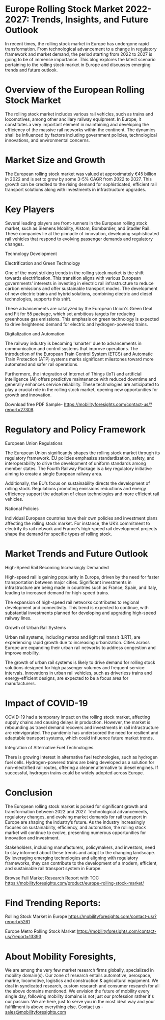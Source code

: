 # Europe Rolling Stock Market 2022-2027: Trends, Insights, and Future Outlook

In recent times, the rolling stock market in Europe has undergone rapid transformation. From technological advancement to a change in regulatory framework and market demand, the period starting from 2022 to 2027 is going to be of immense importance. This blog explores the latest scenario pertaining to the rolling stock market in Europe and discusses emerging trends and future outlook.

# Overview of the European Rolling Stock Market

The rolling stock market includes various rail vehicles, such as trains and locomotives, among other ancillary railway equipment. In Europe, it constitutes a very important element in maintaining and developing the efficiency of the massive rail networks within the continent. The dynamics shall be influenced by factors including government policies, technological innovations, and environmental concerns.

# Market Size and Growth

The European rolling stock market was valued at approximately €45 billion in 2022 and is set to grow by some 3-5% CAGR from 2022 to 2027. This growth can be credited to the rising demand for sophisticated, efficient rail transport solutions along with investments in infrastructure upgrades.

# Key Players

Several leading players are front-runners in the European rolling stock market, such as Siemens Mobility, Alstom, Bombardier, and Stadler Rail. These companies lie at the pinnacle of innovation, developing sophisticated rail vehicles that respond to evolving passenger demands and regulatory changes.

Technology Development

Electrification and Green Technology

One of the most striking trends in the rolling stock market is the shift towards electrification. This transition aligns with various European governments' interests in investing in electric rail infrastructure to reduce carbon emissions and offer sustainable transport modes. The development of new electric trains and hybrid solutions, combining electric and diesel technologies, supports this shift.

These advancements are catalyzed by the European Union's Green Deal and Fit for 55 package, which set ambitious targets for reducing greenhouse gas emissions. This emphasis on green technology is expected to drive heightened demand for electric and hydrogen-powered trains.

Digitalization and Automation

The railway industry is becoming 'smarter' due to advancements in communication and control systems that improve operations. The introduction of the European Train Control System (ETCS) and Automatic Train Protection (ATP) systems marks significant milestones toward more automated and safer rail operations.

Furthermore, the integration of Internet of Things (IoT) and artificial intelligence (AI) offers predictive maintenance with reduced downtime and generally enhances service reliability. These technologies are anticipated to play a crucial role in the rolling stock market, opening new opportunities for growth and innovation.

Download free PDF Sample- https://mobilityforesights.com/contact-us/?report=27308

# Regulatory and Policy Framework

European Union Regulations

The European Union significantly shapes the rolling stock market through its regulatory framework. EU policies emphasize standardization, safety, and interoperability to drive the development of uniform standards among member states. The Fourth Railway Package is a key regulatory initiative aiming to create a single European railway area.

Additionally, the EU’s focus on sustainability directs the development of rolling stock. Regulations promoting emissions reductions and energy efficiency support the adoption of clean technologies and more efficient rail vehicles.

National Policies

Individual European countries have their own policies and investment plans affecting the rolling stock market. For instance, the UK’s commitment to electrify its rail network and France's high-speed rail development projects shape the demand for specific types of rolling stock.

# Market Trends and Future Outlook

High-Speed Rail Becoming Increasingly Demanded

High-speed rail is gaining popularity in Europe, driven by the need for faster transportation between major cities. Significant investments in infrastructure are being made in countries such as France, Spain, and Italy, leading to increased demand for high-speed trains.

The expansion of high-speed rail networks contributes to regional development and connectivity. This trend is expected to continue, with substantial investments planned for developing and upgrading high-speed railway lines.

Growth of Urban Rail Systems

Urban rail systems, including metros and light rail transit (LRT), are experiencing rapid growth due to increasing urbanization. Cities across Europe are expanding their urban rail networks to address congestion and improve mobility.

The growth of urban rail systems is likely to drive demand for rolling stock solutions designed for high passenger volumes and frequent service intervals. Innovations in urban rail vehicles, such as driverless trains and energy-efficient designs, are expected to be a focus area for manufacturers.

# Impact of COVID-19

COVID-19 had a temporary impact on the rolling stock market, affecting supply chains and causing delays in production. However, the market is rebounding as travel demand recovers and investments in rail infrastructure are reinvigorated. The pandemic has underscored the need for resilient and adaptable transport systems, which could influence future market trends.

Integration of Alternative Fuel Technologies

There is growing interest in alternative fuel technologies, such as hydrogen fuel cells. Hydrogen-powered trains are being developed as a solution for non-electrified rail routes, offering a cleaner alternative to diesel engines. If successful, hydrogen trains could be widely adopted across Europe.

# Conclusion

The European rolling stock market is poised for significant growth and transformation between 2022 and 2027. Technological advancements, regulatory changes, and evolving market demands for rail transport in Europe are shaping the industry’s future. As the industry increasingly focuses on sustainability, efficiency, and automation, the rolling stock market will continue to evolve, presenting numerous opportunities for innovation and investment.

Stakeholders, including manufacturers, policymakers, and investors, need to stay informed about these trends and adapt to the changing landscape. By leveraging emerging technologies and aligning with regulatory frameworks, they can contribute to the development of a modern, efficient, and sustainable rail transport system in Europe.

Browse Full Market Research Report with TOC https://mobilityforesights.com/product/europe-rolling-stock-market/

# Find Trending Reports:

Rolling Stock Market in Europe https://mobilityforesights.com/contact-us/?report=5261


Europe Metro Rolling Stock Market https://mobilityforesights.com/contact-us/?report=13393



# About Mobility Foresights,
We are among the very few market research firms globally, specialized in mobility domain(s). Our zone of research entails automotive, aerospace, marine, locomotive, logistics and construction & agricultural equipment. We deal in syndicated research, custom research and consumer research for all the above domains mentioned.
We envision the future of mobility every single day, following mobility domains is not just our profession rather it's our passion. We are here, just to serve you in the most ideal way and your fulfillment is above everything else. Contact us -  sales@mobilityforesights.com
